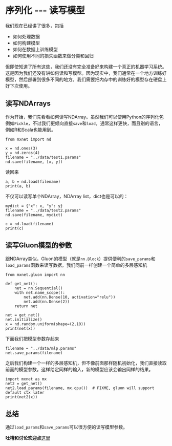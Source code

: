 # 序列化 --- 读写模型

我们现在已经讲了很多，包括

- 如何处理数据
- 如何构建模型
- 如何在数据上训练模型
- 如何使用不同的损失函数来做分类和回归

但即使知道了所有这些，我们还没有完全准备好来构建一个真正的机器学习系统。这是因为我们还没有讲如何读和写模型。因为现实中，我们通常在一个地方训练好模型，然后部署到很多不同的地方。我们需要把内存中的训练好的模型存在硬盘上好下次使用。

## 读写NDArrays

作为开始，我们先看看如何读写NDArray。虽然我们可以使用Python的序列化包例如`Pickle`，不过我们更倾向直接`save`和`load`，通常这样更快，而且别的语言，例如R和Scala也能用到。

```{.python .input  n=2}
from mxnet import nd

x = nd.ones(3)
y = nd.zeros(4)
filename = "../data/test1.params"
nd.save(filename, [x, y])
```

读回来

```{.python .input  n=3}
a, b = nd.load(filename)
print(a, b)
```

不仅可以读写单个NDArray，NDArray list，dict也是可以的：

```{.python .input  n=4}
mydict = {"x": x, "y": y}
filename = "../data/test2.params"
nd.save(filename, mydict)
```

```{.python .input  n=5}
c = nd.load(filename)
print(c)
```

## 读写Gluon模型的参数

跟NDArray类似，Gluon的模型（就是`nn.Block`）提供便利的`save_params`和`load_params`函数来读写数据。我们同前一样创建一个简单的多层感知机

```{.python .input  n=6}
from mxnet.gluon import nn

def get_net():
    net = nn.Sequential()
    with net.name_scope():
        net.add(nn.Dense(10, activation="relu"))
        net.add(nn.Dense(2))
    return net

net = get_net()
net.initialize()
x = nd.random.uniform(shape=(2,10))
print(net(x))
```

下面我们把模型参数存起来

```{.python .input}
filename = "../data/mlp.params"
net.save_params(filename)
```

之后我们构建一个一样的多层感知机，但不像前面那样随机初始化，我们直接读取前面的模型参数。这样给定同样的输入，新的模型应该会输出同样的结果。

```{.python .input  n=8}
import mxnet as mx
net2 = get_net()
net2.load_params(filename, mx.cpu())  # FIXME, gluon will support default ctx later 
print(net2(x))
```

## 总结

通过`load_params`和`save_params`可以很方便的读写模型参数。

**吐槽和讨论欢迎点**[这里](https://discuss.gluon.ai/t/topic/1255)
